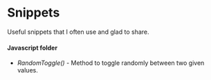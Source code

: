 # Snippets 
Useful snippets that I often use and glad to share.

#### Javascript folder
- *RandomToggle()* - Method to toggle randomly between two given values.
